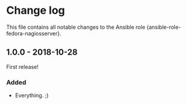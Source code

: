# Change log

This file contains all notable changes to the Ansible role {ansible-role-fedora-nagiosserver}.

## 1.0.0 - 2018-10-28

First release!

### Added
- Everything. ;)
